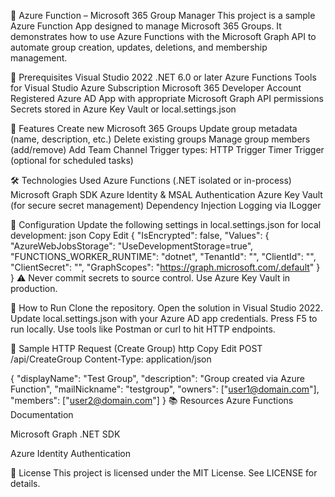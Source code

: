 📁 Azure Function – Microsoft 365 Group Manager
This project is a sample Azure Function App designed to manage Microsoft 365 Groups. It demonstrates how to use Azure Functions with the Microsoft Graph API to automate group creation, updates, deletions, and membership management.

🔧 Prerequisites
Visual Studio 2022
.NET 6.0 or later
Azure Functions Tools for Visual Studio
Azure Subscription
Microsoft 365 Developer Account
Registered Azure AD App with appropriate Microsoft Graph API permissions
Secrets stored in Azure Key Vault or local.settings.json

🚀 Features
Create new Microsoft 365 Groups
Update group metadata (name, description, etc.)
Delete existing groups
Manage group members (add/remove)
Add Team Channel
Trigger types:
HTTP Trigger
Timer Trigger (optional for scheduled tasks)

🛠️ Technologies Used
Azure Functions (.NET isolated or in-process)
Microsoft Graph SDK
Azure Identity & MSAL Authentication
Azure Key Vault (for secure secret management)
Dependency Injection
Logging via ILogger

🔐 Configuration
Update the following settings in local.settings.json for local development:
json
Copy
Edit
{
  "IsEncrypted": false,
  "Values": {
    "AzureWebJobsStorage": "UseDevelopmentStorage=true",
    "FUNCTIONS_WORKER_RUNTIME": "dotnet",
    "TenantId": "<your-tenant-id>",
    "ClientId": "<your-app-client-id>",
    "ClientSecret": "<your-client-secret>",
    "GraphScopes": "https://graph.microsoft.com/.default"
  }
}
⚠️ Never commit secrets to source control. Use Azure Key Vault in production.

🧪 How to Run
Clone the repository.
Open the solution in Visual Studio 2022.
Update local.settings.json with your Azure AD app credentials.
Press F5 to run locally.
Use tools like Postman or curl to hit HTTP endpoints.

🧾 Sample HTTP Request (Create Group)
http
Copy
Edit
POST /api/CreateGroup
Content-Type: application/json

{
  "displayName": "Test Group",
  "description": "Group created via Azure Function",
  "mailNickname": "testgroup",
  "owners": ["user1@domain.com"],
  "members": ["user2@domain.com"]
}
📚 Resources
Azure Functions Documentation

Microsoft Graph .NET SDK

Azure Identity Authentication

📄 License
This project is licensed under the MIT License. See LICENSE for details.
